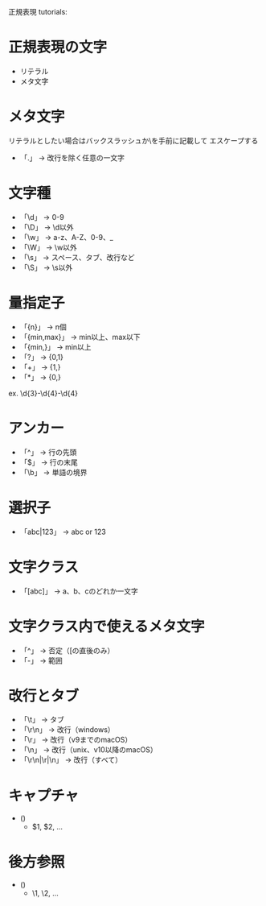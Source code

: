 正規表現
tutorials:

# 正規表現の文字

- リテラル
- メタ文字

# メタ文字
リテラルとしたい場合はバックスラッシュか\を手前に記載して
エスケープする
- 「.」 → 改行を除く任意の一文字

# 文字種

- 「\d」 → 0-9
- 「\D」 → \d以外
- 「\w」 → a-z、A-Z、0-9、_
- 「\W」 → \w以外
- 「\s」 → スペース、タブ、改行など
- 「\S」 → \s以外

# 量指定子

- 「{n}」 → n個
- 「{min,max}」 → min以上、max以下
- 「{min,}」 → min以上
- 「?」 → {0,1}
- 「+」 → {1,}
- 「*」 → {0,}

ex. \d{3}-\d{4}-\d{4}

# アンカー

- 「^」 → 行の先頭
- 「$」 → 行の末尾
- 「\b」 → 単語の境界

# 選択子

- 「abc|123」 → abc or 123

# 文字クラス

- 「[abc]」 → a、b、cのどれか一文字

# 文字クラス内で使えるメタ文字

- 「^」 → 否定（[の直後のみ）
- 「-」 → 範囲

# 改行とタブ

- 「\t」 → タブ
- 「\r\n」 → 改行（windows）
- 「\r」 → 改行（v9までのmacOS）
- 「\n」 → 改行（unix、v10以降のmacOS）
- 「\r\n|\r|\n」 → 改行（すべて）

# キャプチャ

- ()
  - $1, $2, ...
  
# 後方参照

- ()
  - \1, \2, ...
